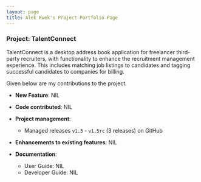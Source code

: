 ```yaml
---
layout: page
title: Alek Kwek's Project Portfolio Page
---
```


### Project: TalentConnect

TalentConnect is a desktop address book application for freelancer third-party
recruiters, with functionality to enhance the recruitment management experience.
This includes matching job listings to candidates and tagging successful candidates
to companies for billing.

Given below are my contributions to the project.

* **New Feature**: NIL

* **Code contributed**: NIL

* **Project management**:
    * Managed releases `v1.3` - `v1.5rc` (3 releases) on GitHub

* **Enhancements to existing features**: NIL

* **Documentation**:
    * User Guide: NIL
    * Developer Guide: NIL

